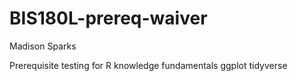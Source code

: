 # BIS180L-prereq-waiver
Madison Sparks

Prerequisite testing for R knowledge 
fundamentals 
ggplot
tidyverse
